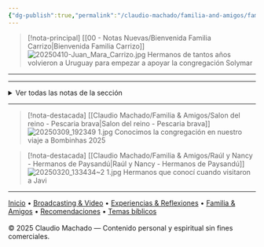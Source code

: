 ```yaml
---
{"dg-publish":true,"permalink":"/claudio-machado/familia-and-amigos/familia-and-amigos/","title":"Familia y amigos","tags":["Familia","Amigos"]}
---
```


> [!nota-principal] [[00 - Notas Nuevas/Bienvenida Familia Carrizo\|Bienvenida Familia Carrizo]]
> ![20250410-Juan_Mara_Carrizo.jpg](/img/user/07%20-%20Personal/Im%C3%A1genes/20250410-Juan_Mara_Carrizo.jpg)
> Hermanos de tantos años volvieron a Uruguay para empezar a apoyar la congregación Solymar 


---

---
<details>
<summary>Ver todas las notas de la sección</summary>
- [[Claudio Machado/Familia & Amigos/Dilan ya está en la casa\|Dilan ya está en la casa]]
- [[Claudio Machado/Familia & Amigos/Raúl y Nancy - Hermanos de Paysandú\|Raúl y Nancy - Hermanos de Paysandú]]
- [[Claudio Machado/Familia & Amigos/Salon del reino - Pescaria brava\|Salon del reino - Pescaria brava]]
</details>

---

> [!nota-destacada] [[Claudio Machado/Familia & Amigos/Salon del reino - Pescaria brava\|Salon del reino - Pescaria brava]]
> ![20250309_192349 1.jpg](/img/user/07%20-%20Personal/Im%C3%A1genes/20250309_192349%201.jpg)
> Conocimos la congregación en nuestro viaje a Bombinhas 2025

> [!nota-destacada] [[Claudio Machado/Familia & Amigos/Raúl y Nancy - Hermanos de Paysandú\|Raúl y Nancy - Hermanos de Paysandú]]
> ![20250320_133434~2 1.jpg](/img/user/07%20-%20Personal/Im%C3%A1genes/20250320_133434~2%201.jpg)
> Hermanos que conocí cuando visitaron a Javi 

---

<div class="pie-simple">
  <a href="https://mis-apuntes-psi.vercel.app/">Inicio</a> •
  <a href="https://mis-apuntes-psi.vercel.app/claudio-machado/brodcasting-and-videos/principial-brodcasting-and-video/">Broadcasting & Video</a> •
  <a href="https://mis-apuntes-psi.vercel.app/claudio-machado/experiencias-and-reflexiones/experiencias-and-reflexiones/">Experiencias & Reflexiones</a> •
  <a href="https://mis-apuntes-psi.vercel.app/claudio-machado/familia-and-amigos/familia-and-amigos/">Familia & Amigos</a> •
  <a href="https://mis-apuntes-psi.vercel.app/claudio-machado/recomendaciones/recomendaciones/">Recomendaciones</a> •
  <a href="https://mis-apuntes-psi.vercel.app/claudio-machado/temas-biblicos/temas-biblicos/">Temas bíblicos</a>
  <br><br>
  <span class="legal">© 2025 Claudio Machado — Contenido personal y espiritual sin fines comerciales.</span>
</div>
 
